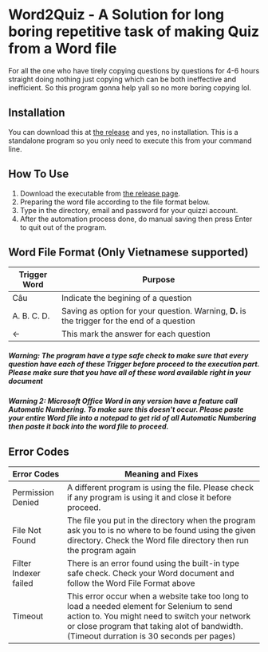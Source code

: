 # Word2Quiz - A Solution for long boring repetitive task of making Quiz from a Word file
For all the one who have tirely copying questions by questions for 4-6 hours straight doing nothing just copying which can be both ineffective and inefficient. So this program gonna help yall so no more boring copying lol.

## Installation
You can download this at [the release](https://github.com/mrunknown6000/Word2Quiz/releases/tag/stable) and yes, no installation. This is a standalone program so you only need to execute this from your command line.

## How To Use
1. Download the executable from [the release page](https://github.com/mrunknown6000/Word2Quiz/releases/tag/stable).
2. Preparing the word file according to the file format below.
3. Type in the directory, email and password for your quizzi account.
4. After the automation process done, do manual saving then press Enter to quit out of the program.

## Word File Format (Only Vietnamese supported)
| **Trigger Word** | **Purpose**|
|------------------|------------|
| Câu              | Indicate the begining of a question|
| A. B. C. D.      | Saving as option for your question. Warning, **D.** is the trigger for the end of a question|
| <- | This mark the answer for each question|
##### **Warning**: The program have a type safe check to make sure that every question have each of these Trigger before proceed to the execution part. Please make sure that you have all of these word available right in your document
##### **Warning 2**: Microsoft Office Word in any version have a feature call Automatic Numbering. To make sure this doesn't occur. Please paste your entire Word file into a notepad to get rid of all Automatic Numbering then paste it back into the word file to proceed.

## Error Codes
| **Error Codes** | **Meaning and Fixes** |
| ----------------|-----------------------|
| Permission Denied| A different program is using the file. Please check if any program is using it and close it before proceed.|
| File Not Found | The file you put in the directory when the program ask you to is no where to be found using the given directory. Check the Word file directory then run the program again|
| Filter Indexer failed| There is an error found using the built-in type safe check. Check your Word document and follow the Word File Format above|
| Timeout | This error occur when a website take too long to load a needed element for Selenium to send action to. You might need to switch your network or close program that taking alot of bandwidth. (Timeout durration is 30 seconds per pages)
